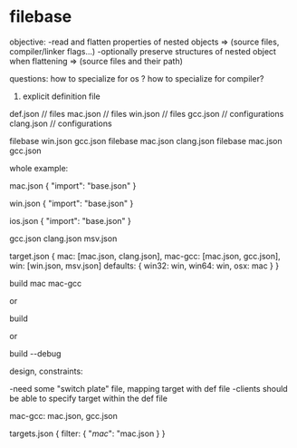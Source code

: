 # filebase

objective: 
-read and flatten properties of nested objects					 => (source files, compiler/linker flags...)
-optionally preserve structures of nested object when flattening => (source files and their path)

questions: 
how to specialize for os ?
how to specialize for compiler? 

1) explicit definition file 

def.json  // files
mac.json  // files
win.json  // files
gcc.json  // configurations
clang.json  // configurations

filebase win.json gcc.json
filebase mac.json clang.json
filebase mac.json gcc.json




whole example:

mac.json
{
	"import": "base.json"
}

win.json
{
	"import": "base.json"
}

ios.json
{
	"import": "base.json"
}

gcc.json
clang.json
msv.json

target.json
{
	mac: [mac.json, clang.json],
	mac-gcc: [mac.json, gcc.json],
	win: [win.json, msv.json]
	defaults: {
		win32: win,
		win64: win,
		osx: mac
	}
}

>>>

build mac mac-gcc

or 

build

or 

build --debug





design, constraints: 

-need some "switch plate" file, mapping target with def file 
-clients should be able to specify target within the def file

mac-gcc: mac.json, gcc.json

>>> 

targets.json
{
	filter: { 
		"*mac*": "mac.json
	}
}













